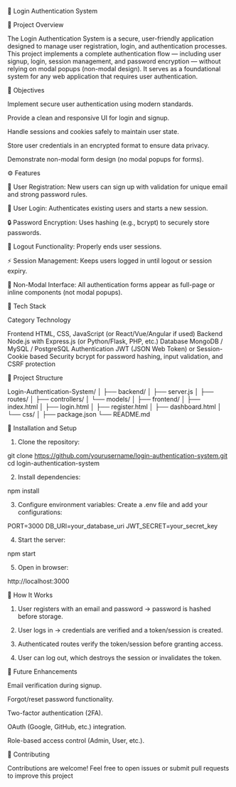 
🔐 Login Authentication System

📖 Project Overview

The Login Authentication System is a secure, user-friendly application designed to manage user registration, login, and authentication processes. This project implements a complete authentication flow — including user signup, login, session management, and password encryption — without relying on modal popups (non-modal design). It serves as a foundational system for any web application that requires user authentication.

🎯 Objectives

Implement secure user authentication using modern standards.

Provide a clean and responsive UI for login and signup.

Handle sessions and cookies safely to maintain user state.

Store user credentials in an encrypted format to ensure data privacy.

Demonstrate non-modal form design (no modal popups for forms).


⚙️ Features

📝 User Registration: New users can sign up with validation for unique email and strong password rules.

🔑 User Login: Authenticates existing users and starts a new session.

🔒 Password Encryption: Uses hashing (e.g., bcrypt) to securely store passwords.

🚪 Logout Functionality: Properly ends user sessions.

⚡ Session Management: Keeps users logged in until logout or session expiry.

🎨 Non-Modal Interface: All authentication forms appear as full-page or inline components (not modal popups).


🧰 Tech Stack

Category	Technology

Frontend	HTML, CSS, JavaScript (or React/Vue/Angular if used)
Backend	Node.js with Express.js (or Python/Flask, PHP, etc.)
Database	MongoDB / MySQL / PostgreSQL
Authentication	JWT (JSON Web Token) or Session-Cookie based
Security	bcrypt for password hashing, input validation, and CSRF protection


🧩 Project Structure

Login-Authentication-System/
│
├── backend/
│   ├── server.js
│   ├── routes/
│   ├── controllers/
│   └── models/
│
├── frontend/
│   ├── index.html
│   ├── login.html
│   ├── register.html
│   ├── dashboard.html
│   └── css/
│
├── package.json
└── README.md

🚀 Installation and Setup

1. Clone the repository:

git clone https://github.com/yourusername/login-authentication-system.git
cd login-authentication-system


2. Install dependencies:

npm install


3. Configure environment variables: Create a .env file and add your configurations:

PORT=3000
DB_URI=your_database_uri
JWT_SECRET=your_secret_key


4. Start the server:

npm start


5. Open in browser:

http://localhost:3000



🧠 How It Works

1. User registers with an email and password → password is hashed before storage.


2. User logs in → credentials are verified and a token/session is created.


3. Authenticated routes verify the token/session before granting access.


4. User can log out, which destroys the session or invalidates the token.



🧪 Future Enhancements

Email verification during signup.

Forgot/reset password functionality.

Two-factor authentication (2FA).

OAuth (Google, GitHub, etc.) integration.

Role-based access control (Admin, User, etc.).


🤝 Contributing

Contributions are welcome! Feel free to open issues or submit pull requests to improve this project
